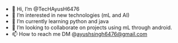 - 👋 Hi, I’m @TecHAyusH6476
- 👀 I’m interested in new technologies (mL and AI)
- 🌱 I’m currently learning python and java
- 💞️ I’m looking to collaborate on projects  using mL through android.
- 📫 How to reach me DM  @ayushsingh6476@gmail.com

<!---
TecHAyusH6476/TecHAyusH6476 is a ✨ special ✨ repository because its `README.md` (this file) appears on your GitHub profile.
You can click the Preview link to take a look at your changes.
--->
